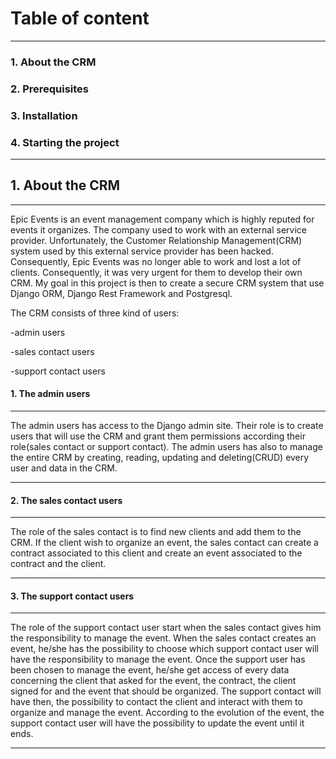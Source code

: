 # Table of content
***
### 1. About the CRM
### 2. Prerequisites
### 3. Installation
### 4. Starting the project
***
## 1. About the CRM
***
Epic Events is an event management company which is highly reputed for events it 
organizes. The company used to work with an external service provider. Unfortunately,
the Customer Relationship Management(CRM) system used by this external service provider
has been hacked. Consequently, Epic Events was no longer able to work and lost a lot
of clients. Consequently, it was very urgent for them to develop their own CRM. My goal
in this project is then to create a secure CRM system that use Django ORM, Django Rest 
Framework and Postgresql.

The CRM consists of three kind of users:

-admin users

-sales contact users

-support contact users

#### 1. The admin users
***
The admin users has access to the Django admin site. Their role is to create users
that will use the CRM and grant them permissions according their role(sales contact 
or support contact). The admin users has also to manage the entire CRM by creating,
reading, updating and deleting(CRUD) every user and data in the CRM.
***
#### 2. The sales contact users
***
The role of the sales contact is to find new clients and add them to the CRM. If the
client wish to organize an event, the sales contact can create a contract associated
to this client and create an event associated to the contract and the client.
***
#### 3. The support contact users
***
The role of the support contact user start when the sales contact gives him the 
responsibility to manage the event. When the sales contact creates an event, he/she
has the possibility to choose which support contact user will have the responsibility
to manage the event. Once the support user has been chosen to manage the event, he/she 
get access of every data concerning the client that asked for the event, the contract,
the client signed for and the event that should be organized. The support contact will 
have then, the possibility to contact the client and interact with them to organize
and manage the event. According to the evolution of the event, the support contact user
will have the possibility to update the event until it ends.
***